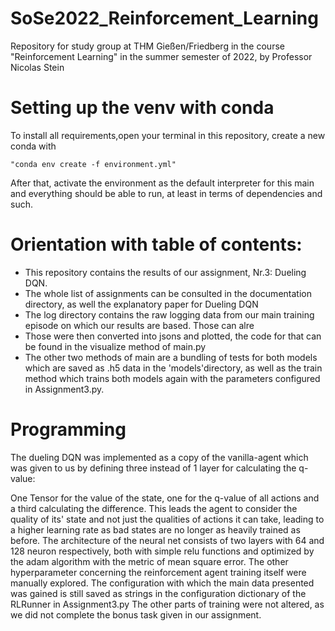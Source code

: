 # SoSe2022_Reinforcement_Learning

Repository for study group at THM Gießen/Friedberg in the course "Reinforcement Learning" in the summer semester of 2022,
by Professor Nicolas Stein 

# Setting up the venv with conda
To install all requirements,open your terminal in this repository,  create a new conda with 

    "conda env create -f environment.yml"

After that, activate the environment as the default interpreter for this main and everything should be able to run,
at least in terms of dependencies and such.

# Orientation with table of contents:

* This repository contains the results of our assignment, Nr.3: Dueling  DQN.
* The whole list of assignments can be consulted in the documentation directory, as well the explanatory paper for Dueling DQN
* The log directory contains the raw logging data from our main training episode on which our results are based. Those can alre
* Those were then converted into jsons and plotted, the code for that can be found in the visualize method of main.py
* The other two methods of main are a bundling of tests for both models which are saved as .h5 data in the 'models'directory,
as well as the train method which trains both models again with the parameters configured in Assignment3.py.

# Programming

The dueling DQN was implemented as a copy of the vanilla-agent which was given to us by defining three instead of 1 layer
for calculating the q-value: 

One Tensor for the value of the state, one for the q-value of all actions and a third calculating the difference.
This leads the agent to consider the quality of its' state and not just the qualities of actions it can take, 
leading to a higher learning rate as bad states are no longer as heavily trained as before.
The architecture of the neural net consists of two layers with 64 and 128 neuron respectively, both with simple relu 
functions and optimized by the adam algorithm with the metric of mean square error. 
The other hyperparameter concerning the reinforcement agent training itself were manually explored. The configuration 
with which the main data presented was gained is still saved as strings in the configuration dictionary of the RLRunner 
in Assignment3.py
The other parts of training were not altered, as we did not complete the bonus task given in our assignment.